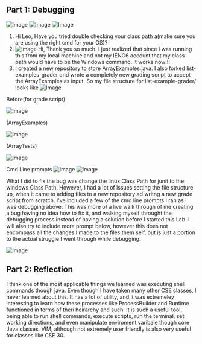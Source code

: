 ## Part 1: Debugging

![Image](lab5-ss1.png)
![Image](lab5-ss2.png)
![Image](lab5-ss3png.png)

1. Hi Leo, Have you tried double checking your class path a(make sure you are using the right cmd for your OS)?
2. ![Image](lab5-ss12.png) 
Hi, Thank you so much. I just realized that since I was running this from my local machine and not my IENG6 account that my class path would have to be the Windows command. It works now!!!
3. I created a new repository to store ArrayExamples.java. I also forked list-examples-grader and wrote a completely new grading script to accept the ArrayExamples as input. So my file structure for list-example-grader/ looks like
![Image](lab5-ss5.png)

Before(for grade script)

![Image](lab5-ss6.png)


(ArrayExamples) 

![Image](lab5-ss7.png)


(ArrayTests)

![Image](lab5-ss8.png)

Cmd Line prompts 
![Image](lab5-ss9.png)
![Image](lab5-ss10.png)

What I did to fix the bug was change the linux Class Path for junit to the windows Class Path. However, I had a lot of issues setting the file structure up, when it came to adding files to a new repository ad writng a new grade script from scratch. I've included a few of the cmd line prompts I ran as I was debugging above. This was more of a live walk through of me creating a bug having no idea how to fix it, and walking myself throught the debugging process instead of having a solution before I started this Lab. I will also try to include more prompt below, however this does not encompass all the changes I made to the files them self, but is just a portion to the actual struggle I went through while debugging.

![Image](lab5-ss11.png)

## Part 2: Reflection

I think one of the most applicable things we learned was executing shell commands though java. Even though I have taken many other CSE classes, I never learned about this. It has a lot of utility, and it was extremeley interesting to learn how these processes like ProcessBuilder and Runtime functioned in terms of theri heirarchy and such. It is such a useful tool, being able to run shell commands, execute scripts, run the terminal, set working directions, and even manipulate enviroment varibale though core Java classes. VIM, although not extremely user friendly is also very useful for classes like CSE 30.
